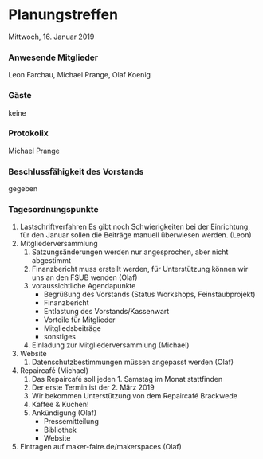 # **Planungstreffen**
Mittwoch, 16. Januar 2019

### Anwesende Mitglieder
Leon Farchau, Michael Prange, Olaf Koenig

### Gäste
keine

### Protokolix
Michael Prange

### Beschlussfähigkeit des Vorstands
gegeben

### Tagesordnungspunkte
1. Lastschriftverfahren
	Es gibt noch Schwierigkeiten bei der Einrichtung, für den Januar sollen die Beiträge manuell überwiesen werden. (Leon)
1. Mitgliederversammlung
	1. Satzungsänderungen werden nur angesprochen, aber nicht abgestimmt
	1. Finanzbericht muss erstellt werden, für Unterstützung können wir uns an den FSUB wenden (Olaf)
	1. voraussichtliche Agendapunkte
		* Begrüßung des Vorstands (Status Workshops, Feinstaubprojekt)
		* Finanzbericht
		* Entlastung des Vorstands/Kassenwart
		* Vorteile für Mitglieder
		* Mitgliedsbeiträge
		* sonstiges
	1. Einladung zur Mitgliederversammlung (Michael)
1. Website
	1. Datenschutzbestimmungen müssen angepasst werden (Olaf)
1. Repaircafé (Michael)
	1. Das Repaircafé soll jeden 1. Samstag im Monat stattfinden
	1. Der erste Termin ist der 2. März 2019
	1. Wir bekommen Unterstützung von dem Repaircafé Brackwede
	1. Kaffee & Kuchen!
	1. Ankündigung (Olaf)
		* Pressemitteilung
		* Bibliothek
		* Website
1. Eintragen auf maker-faire.de/makerspaces (Olaf)

